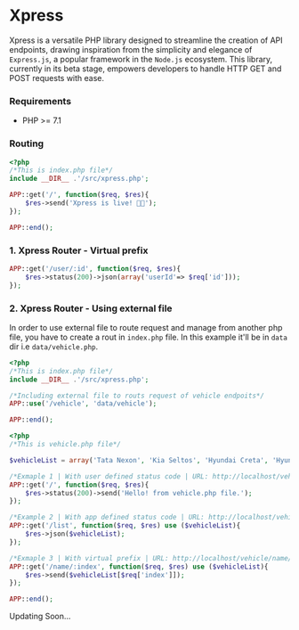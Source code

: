 # Xpress
Xpress is a versatile PHP library designed to streamline the creation of API endpoints, drawing inspiration from the simplicity and elegance of `Express.js`, a popular framework in the `Node.js` ecosystem. This library, currently in its beta stage, empowers developers to handle HTTP GET and POST requests with ease.

### Requirements
- PHP >= 7.1

### Routing

```php
<?php
/*This is index.php file*/
include __DIR__ .'/src/xpress.php';

APP::get('/', function($req, $res){
    $res->send('Xpress is live! 🥳🥳');
});

APP::end();
```
### 1. Xpress Router - Virtual prefix

```php
APP::get('/user/:id', function($req, $res){
    $res->status(200)->json(array('userId'=> $req['id']));
});
```

### 2. Xpress Router - Using external file
In order to use external file to route request and manage from another php file, you have to create a rout in `index.php` file. In this example it'll be in `data` dir i.e `data/vehicle.php`.
```php
<?php
/*This is index.php file*/
include __DIR__ .'/src/xpress.php';

/*Including external file to routs request of vehicle endpoits*/
APP::use('/vehicle', 'data/vehicle');

APP::end();
```

```php
<?php
/*This is vehicle.php file*/

$vehicleList = array('Tata Nexon', 'Kia Seltos', 'Hyundai Creta', 'Hyundai Exter', 'Mahindra Thar');

/*Exmaple 1 | With user defined status code | URL: http://localhost/vehicle*/
APP::get('/', function($req, $res){
    $res->status(200)->send('Hello! from vehicle.php file.');
});

/*Example 2 | With app defined status code | URL: http://localhost/vehicle/list*/
APP::get('/list', function($req, $res) use ($vehicleList){
    $res->json($vehicleList);
});

/*Exmaple 3 | With virtual prefix | URL: http://localhost/vehicle/name/1*/
APP::get('/name/:index', function($req, $res) use ($vehicleList){
    $res->send($vehicleList[$req['index']]);
});

APP::end();
```
Updating Soon...
